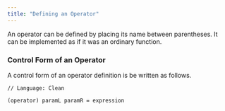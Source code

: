 ```yaml
---
title: "Defining an Operator"
---
```


An operator can be defined by placing its name between parentheses.
It can be implemented as if it was an ordinary function.

### Control Form of an Operator

A control form of an operator definition is be written as follows.

```
// Language: Clean

(operator) paramL paramR = expression
```
